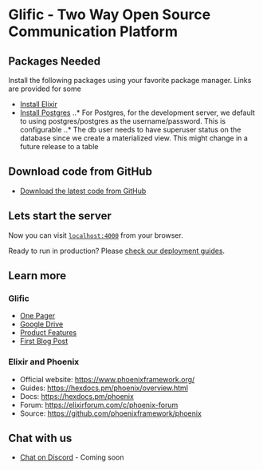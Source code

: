 # Glific - Two Way Open Source Communication Platform

## Packages Needed

Install the following packages using your favorite package manager. Links are provided for some

  * [Install Elixir](https://elixir-lang.org/install.html#distributions)
  * [Install Postgres](https://www.postgresql.org/download/)
  ..* For Postgres, for the development server, we default to using postgres/postgres as the username/password.
  This is configurable
  ..* The db user needs to have superuser status on the database since we create a materialized view.
  This might change in a future release to a table

## Download code from GitHub

  * [Download the latest code from GitHub](https://github.com/glific/glific)

## Lets start the server
Now you can visit [`localhost:4000`](http://localhost:4000) from your browser.

Ready to run in production? Please [check our deployment guides](https://hexdocs.pm/phoenix/deployment.html).

## Learn more

### Glific
  * [One Pager](https://docs.google.com/document/d/1XYxNvIYzNyX2Ve99-HrmTC8utyBFaf_Y7NP1dFYxI9Q/edit?usp=sharing)
  * [Google Drive](https://drive.google.com/drive/folders/1aMQvS8xWRnIEtsIkRgLodhDAM-0hg0v1?usp=sharing)
  * [Product Features](https://docs.google.com/document/d/1uUWmvFkPXJ1xVMr2xaBYJztoItnqxBnfqABz5ad6Zl8/edit?usp=sharing)
  * [First Blog Post](https://chintugudiya.org/two-way-communication-project-kickoff/)

### Elixir and Phoenix
  * Official website: https://www.phoenixframework.org/
  * Guides: https://hexdocs.pm/phoenix/overview.html
  * Docs: https://hexdocs.pm/phoenix
  * Forum: https://elixirforum.com/c/phoenix-forum
  * Source: https://github.com/phoenixframework/phoenix

## Chat with us

  * [Chat on Discord](https://discord.gg/me6NCMu) - Coming soon
